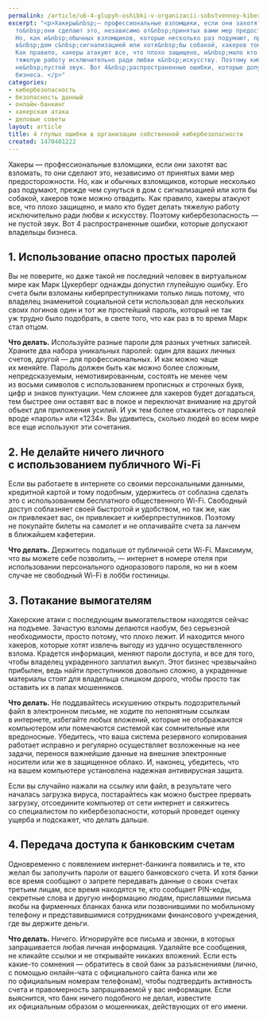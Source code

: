 ```yaml
---
permalink: /article/u6-4-glupyh-oshibki-v-organizacii-sobstvennoy-kiberbezopasnosti
excerpt: "<p>Хакеры&nbsp;— профессиональные взломщики, если они захотят вас взломать,
  то&nbsp;они сделают это, независимо от&nbsp;принятых вами мер предосторожности.
  Но, как и&nbsp;обычных взломщиков, которые несколько раз подумают, прежде чем сунуться
  в&nbsp;дом с&nbsp;сигнализацией или хотя&nbsp;бы собакой, хакеров тоже можно отвадить.
  Как правило, хакеры атакуют все, что плохо защищено, и&nbsp;мало кто будет делать
  тяжелую работу исключительно ради любви к&nbsp;искусству. Поэтому кибербезопасность&nbsp;—
  не&nbsp;пустой звук. Вот 4&nbsp;распространенные ошибки, которые допускают владельцы
  бизнеса. </p>"
categories:
- кибербезопасность
- безопасность данный
- онлайн-банкинг
- хакерская атака
- деловые советы
layout: article
title: 4 глупых ошибки в организации собственной кибербезопасности
created: 1470401222
---
```

Хакеры — профессиональные взломщики, если они захотят вас взломать, то они сделают это, независимо от принятых вами мер предосторожности. Но, как и обычных взломщиков, которые несколько раз подумают, прежде чем сунуться в дом с сигнализацией или хотя бы собакой, хакеров тоже можно отвадить. Как правило, хакеры атакуют все, что плохо защищено, и мало кто будет делать тяжелую работу исключительно ради любви к искусству. Поэтому кибербезопасность — не пустой звук. Вот 4 распространенные ошибки, которые допускают владельцы бизнеса.

## 1. Использование опасно простых паролей ##

Вы не поверите, но даже такой не последний человек в виртуальном мире как Марк Цукерберг однажды допустил глупейшую ошибку. Его счета были взломаны киберпреступниками только лишь потому, что владелец знаменитой социальной сети использовал для нескольких своих логинов один и тот же простейший пароль, который не так уж трудно было подобрать, в свете того, что как раз в то время Марк стал отцом.

**Что делать.** Используйте разные пароли для разных учетных записей. Храните два набора уникальных паролей: один для ваших личных счетов, другой — для профессиональных. И как можно чаще их меняйте. Пароль должен быть как можно более сложным, непредсказуемым, немотивированным, состоять не менее чем из восьми символов с использованием прописных и строчных букв, цифр и знаков пунктуации. Чем сложнее для хакеров будет догадаться, тем быстрее они оставят вас в покое и переключат внимание на другой объект для приложения усилий. И уж тем более откажитесь от паролей вроде «пароль» или «1234». Вы удивитесь, сколько людей во всем мире все еще используют эти сочетания.

## 2. Не делайте ничего личного с использованием публичного Wi-Fi ##

Если вы работаете в интернете со своими персональными данными, кредитной картой и тому подобным, удержитесь от соблазна сделать это с использованием бесплатного общественного Wi-Fi. Свободный доступ соблазняет своей быстротой и удобством, но так же, как он привлекает вас, он привлекает и киберпреступников. Поэтому не покупайте билеты на самолет и не оплачивайте счета за ланчем в ближайшем кафетерии.

**Что делать.** Держитесь подальше от публичной сети Wi-Fi. Максимум, что вы можете себе позволить, — интернет в номере отеля при использовании персонального одноразового пароля, но ни в коем случае не свободный Wi-Fi в лобби гостиницы.

## 3. Потакание вымогателям ##

Хакерские атаки с последующим вымогательством находятся сейчас на подъеме. Зачастую взломы делаются наобум, без серьезной необходимости, просто потому, что плохо лежит. И находится много хакеров, которые хотят извлечь выгоду из удачно осуществленного взлома. Крадется информация, меняют пароли доступа, и все для того, чтобы владелец украденного заплатил выкуп. Этот бизнес чрезвычайно прибылен, ведь найти преступников довольно сложно, а украденные материалы стоят для владельца слишком дорого, чтобы просто так оставить их в лапах мошенников.

**Что делать.** Не поддавайтесь искушению открыть подозрительный файл в электронном письме, не ходите по непонятным ссылкам в интернете, избегайте любых вложений, которые не отображаются компьютером или помечаются системой как сомнительные или вредоносные. Убедитесь, что ваша система резервного копирования работает исправно и регулярно осуществляет возложенные на нее задачи, перенося важнейшие данные на внешние электронные носители или же в защищенное облако. И, наконец, убедитесь, что на вашем компьютере установлена надежная антивирусная защита.

Если вы случайно нажали на ссылку или файл, в результате чего началась загрузка вируса, постарайтесь как можно быстрее прервать загрузку, отсоедините компьютер от сети интернет и свяжитесь со специалистом по кибербезопасности, который проведет оценку ущерба и подскажет, что делать дальше.

## 4. Передача доступа к банковским счетам ##

Одновременно с появлением интернет-банкинга появились и те, кто желал бы заполучить пароли от вашего банковского счета. И хотя банки все время сообщают о запрете передавать данные о своих счетах третьим лицам, все время находятся те, кто сообщает PIN-коды, секретные слова и другую информацию людям, приславшими письма якобы на фирменных бланках банка или позвонившими по мобильному телефону и представившимися сотрудниками финансового учреждения, где вы держите деньги.

**Что делать.** Ничего. Игнорируйте все письма и звонки, в которых запрашивается любая личная информация. Удаляйте все сообщения, не кликайте ссылки и не открывайте никаких вложений. Если есть какие-то сомнения — обратитесь в свой банк за разъяснениями (лично, с помощью онлайн-чата с официального сайта банка или же по официальным номерам телефонам), чтобы подтвердить активность счета и правомерность запрашиваемой у вас информации. Если выяснится, что банк ничего подобного не делал, известите их официальным образом о мошенниках, действующих от его имени.
